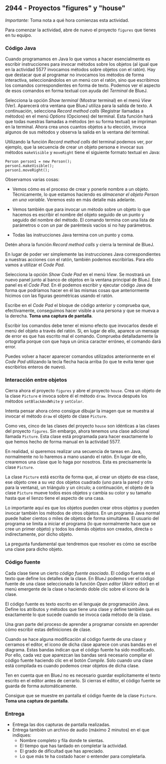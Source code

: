 ## 2944 - Proyectos "figures" y "house"

*Importante:* Toma nota a qué hora comienzas esta actividad.

Para comenzar la actividad, abre de nuevo el proyecto `figures` que tienes en tu equipo.

### Código Java

Cuando programamos en Java lo que vamos a hacer esencialmente es escribir instrucciones para invocar métodos sobre los objetos (al igual que en la actividad 5577 invocamos métodos sobre objetos con el ratón). Hay que destacar que al programar no invocamos los métodos de forma interactiva, seleccionándolos en un menú con el ratón, sino que escribimos los comandos correspondientes en forma de texto. Podemos ver el aspecto de esos comandos en forma textual con ayuda del *Terminal* de BlueJ.

Selecciona la opción *Show terminal* (Mostrar terminal) en el menú *View* (Ver). Aparecerá otra ventana que BlueJ utiliza para la salida de texto. A continuación, selecciona *Record method calls* (Registrar llamadas a métodos) en el menú *Options* (Opciones) del terminal. Esta función hará que todas nuestras llamadas a métodos (en su forma textual) se impriman en la terminal. Ahora crea unos cuantos objetos a tu elección, invoca algunos de sus métodos y observa la salida en la ventana del terminal.

Utilizando la función *Record method calls* del terminal podemos ver, por ejemplo, que la secuencia de crear un objeto persona e invocar sus métodos `makeVisible` y `moveRight` tiene el siguiente formato textual en Java:

```
Person person1 = new Person();
person1.makeVisible();
person1.moveRight();
```

Observamos varias cosas:

* Vemos cómo es el proceso de crear y ponerle nombre a un objeto. Técnicamente, lo que estamos haciendo es *almacenar el objeto Person en una variable*. Veremos esto en más detalle más adelante.

* Vemos también que para invocar un método sobre un objeto lo que hacemos es escribir el nombre del objeto seguido de un punto y seguido del nombre del método. El comando termina con una lista de parámetros o con un par de paréntesis vacíos si no hay parámetros.

* Todas las instrucciones Java termina con un punto y coma.

Detén ahora la función *Record method calls* y cierra la terminal de BlueJ.

En lugar de poder ver simplemente las instrucciones Java correspondientes a nuestras acciones con el ratón, también podemos escribirlas. Para ello vamos a utilizar el *Code Pad*. 

Selecciona la opción *Show Code Pad* en el menú *View*. Se mostrará un nuevo panel junto al banco de objetos en la ventana principal de BlueJ. Este panel es el *Code Pad*. En él podemos escribir y ejecutar código Java de forma que podríamos hacer en él las mismas cosas que anteriormente hicimos con las figuras geométricas usando el ratón. 

Escribe en el *Code Pad* el bloque de código anterior y comprueba que, efectivamente, conseguimos hacer visible a una persona y que se mueva a la derecha. **Toma una captura de pantalla**.

Escribir los comandos debe tener el mismo efecto que invocarlos desde el menú del objeto a través del ratón. Si, en lugar de ello, aparece un mensaje de error es que has escrito mal el comando. Comprueba detalladamente la ortografía porque con que haya un única caracter erróneo, el comando dará error.

Puedes volver a hacer aparecer comandos utilizados anteriormente en el *Code Pad* utilizando la tecla flecha hacia arriba (lo que te evita tener que escribirlos enteros de nuevo).


### Interacción entre objetos

Cierra ahora el proyecto `figures` y abre el proyecto `house`. Crea un objeto de la clase `Picture` e invoca sobre él el método `draw`. Invoca después los métodos `setBlackAndWhite` y `setColor`. 

Intenta pensar ahora cómo consigue dibujar la imagen que se muestra al invocar el método `draw` el objeto de clase `Picture`.

Como ves, cinco de las clases del proyecto `house` son idénticas a las clases del proyecto `figures`. Sin embargo, ahora tenemos una clase adicional llamada `Picture`. Esta clase está programada para hacer exactamente lo que hemos hecho de forma manual en la actividad 5577.

En realidad, si queremos realizar una secuencia de tareas en Java, normalmente no lo haremos a mano usando el ratón. En lugar de ello, crearemos una clase que lo haga por nosotros. Esta es precisamente la clase `Picture`.

La clase `Picture` está escrita de forma que, al crear un objeto de esa clase, ese objeto cree a su vez dos objetos cuadrado (uno para la pared y otro para la ventana), un triángulo y un círculo; a continuación, el objeto de la clase `Picture` mueve todos esos objetos y cambia su color y su tamaño hasta que el lienzo tiene el aspecto de una casa.

Lo importante aquí es que los objetos pueden crear otros objetos y pueden invocar también los métodos de otros objetos. En un programa Java normal puede haber cientos o miles de objetos de forma simultánea. El usuario del programa se limita a iniciar el programa (lo que normalmente hace que se cree un primer objeto) y todos los demás objetos son creados, directa o indirectamente, por dicho objeto.

La pregunta fundamental que tendremos que resolver es cómo se escribe una clase para dicho objeto.


### Código fuente

Cada clase tiene un cierto *código fuente asociado*. El código fuente es el texto que define los detalles de la clase. En BlueJ podemos ver el código fuente de una clase seleccionado la función *Open editor* (Abrir editor) en el menú emergente de la clase o haciendo doble clic sobre el icono de la clase.

El código fuente es texto escrito en el lenguaje de programación Java. Define los atributos y métodos que tiene una clase y define también qué es exactamente lo que sucede cuando se invoca cada método de la clase. 

Una gran parte del proceso de aprender a programar consiste en aprender cómo escribir estas definiciones de clase.

Cuando se hace alguna modificación al código fuente de una clase y cerramos el editor, el icono de dicha clase aparece con unas bandas en el diagrama. Estas bandas indican que el código fuente ha sido modificado. Por ello, cada vez que aparezcan las bandas será necesario compilar el código fuente haciendo clic en el botón *Compile*. Solo cuando una clase está compilada es cuando podemos crear objetos de dicha clase.

Ten en cuenta que en BlueJ no es necesario guardar explícitamente el texto escrito en el editor antes de cerrarlo. Si cierras el editor, el código fuente se guarda de forma automáticamente.

Consigue que se muestre en pantalla el código fuente de la clase `Picture`. **Toma una captura de pantalla**.


### Entrega

* Entrega las dos capturas de pantalla realizadas.
* Entrega también un archivo de audio (máximo 2 minutos) en el que indiques:
  * Nombre completo y fila donde te sientas.
  * El tiempo que has tardado en completar la actividad.
  * El grado de dificultad que has apreciado.
  * Lo que más te ha costado hacer o entender para completarla.

